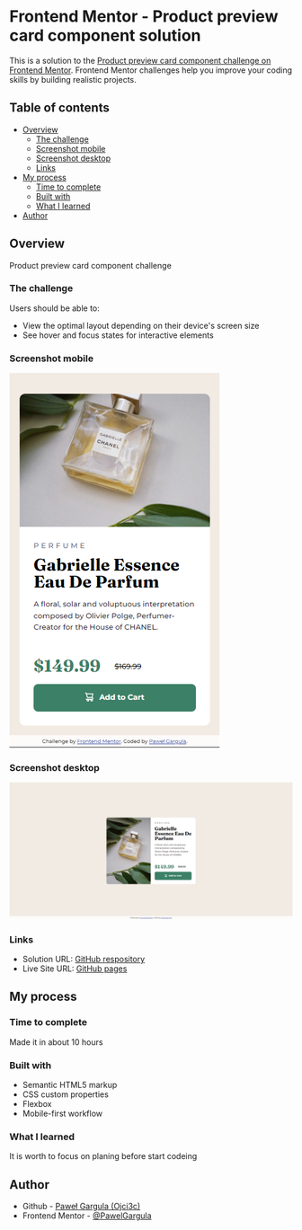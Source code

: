 # Frontend Mentor - Product preview card component solution

This is a solution to the [Product preview card component challenge on Frontend Mentor](https://www.frontendmentor.io/challenges/product-preview-card-component-GO7UmttRfa). Frontend Mentor challenges help you improve your coding skills by building realistic projects. 

## Table of contents

- [Overview](#overview)
  - [The challenge](#the-challenge)
  - [Screenshot mobile](#screenshot-mobile)
  - [Screenshot desktop](#screenshot-desktop)
  - [Links](#links)
- [My process](#my-process)
  - [Time to complete](#time-to-complete)
  - [Built with](#built-with)
  - [What I learned](#what-i-learned)
- [Author](#author)

## Overview
Product preview card component challenge

### The challenge

Users should be able to:

- View the optimal layout depending on their device's screen size
- See hover and focus states for interactive elements

### Screenshot mobile

![](screenshots/mobile_375x667.png)

### Screenshot desktop

![](screenshots/desktop_1920x1080.png)

### Links

- Solution URL: [GitHub respository](https://github.com/PawelGargula/product-preview-card-component)
- Live Site URL: [GitHub pages](https://pawelgargula.github.io/product-preview-card-component/)

## My process

### Time to complete

Made it in about 10 hours

### Built with

- Semantic HTML5 markup
- CSS custom properties
- Flexbox
- Mobile-first workflow

### What I learned

It is worth to focus on planing before start codeing

## Author

- Github - [Paweł Gargula (Ojci3c)](https://github.com/PawelGargula)
- Frontend Mentor - [@PawelGargula](https://www.frontendmentor.io/profile/PawelGargula)
